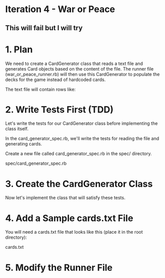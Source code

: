 # Iteration 4 - War or Peace


## This will fail but I will try

# 1. Plan
We need to create a CardGenerator class that reads a text file and generates Card objects based on the content of the file. The runner file (war_or_peace_runner.rb) will then use this CardGenerator to populate the decks for the game instead of hardcoded cards.

The text file will contain rows like:

# 2. Write Tests First (TDD)
Let's write the tests for our CardGenerator class before implementing the class itself.

In the card_generator_spec.rb, we'll write the tests for reading the file and generating cards.

Create a new file called card_generator_spec.rb in the spec/ directory.

spec/card_generator_spec.rb

# 3. Create the CardGenerator Class
Now let's implement the class that will satisfy these tests.


# 4. Add a Sample cards.txt File
You will need a cards.txt file that looks like this (place it in the root directory):

cards.txt

# 5. Modify the Runner File




